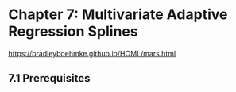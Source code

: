 # Chapter 7: Multivariate Adaptive Regression Splines

https://bradleyboehmke.github.io/HOML/mars.html

## 7.1 Prerequisites
